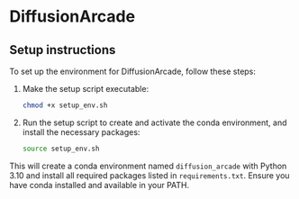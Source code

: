 # DiffusionArcade

## Setup instructions

To set up the environment for DiffusionArcade, follow these steps:

1. Make the setup script executable:
   ```bash
   chmod +x setup_env.sh
   ```

2. Run the setup script to create and activate the conda environment, and install the necessary packages:
   ```bash
   source setup_env.sh
   ```

This will create a conda environment named `diffusion_arcade` with Python 3.10 and install all required packages listed in `requirements.txt`. Ensure you have conda installed and available in your PATH.
